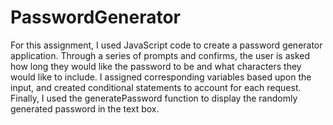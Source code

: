 # PasswordGenerator

For this assignment, I used JavaScript code to create a password generator application. Through a series of prompts and confirms, the user is asked how long they would like the password to be and what characters they would like to include. I assigned corresponding variables based upon the input, and created conditional statements to account for each request. Finally, I used the generatePassword function to display the randomly generated password in the text box. 
